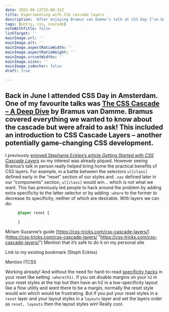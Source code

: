 ```yaml
---
date: 2022-08-12T15:00:31Z
title: Experimenting with CSS cascade layers
description: 'After enjoying Bramus van Damme’s talk at CSS Day I’ve been trying CSS cascade layers on my personal site'
tags: [entry, css, cascade]
noteWithTitle: false
linkTarget: ''
mainImage.url: ''
mainImage.alt: ''
mainImage.aspectRatioWidth: ''
mainImage.aspectRatioHeight: ''
mainImage.srcsetWidths: ''
mainImage.sizes: ''
mainImage.isAnchor: false
draft: true

---
```

Back in June I attended CSS Day in Amsterdam. One of my favourite talks was [The CSS Cascade – A Deep Dive](https://www.youtube.com/watch?v=zEPXyqj7pEA) by Bramus van Damme. Bramus covered everything we wanted to know about the cascade but were afraid to ask! This included an introduction to CSS Cascade Layers – another potentially game-changing CSS development.
---

I previously [enjoyed Stephanie Eckles’s article _Getting Started with CSS Cascade Layers_](https://fuzzylogic.me/posts/getting-started-with-css-cascade-layers-by-stephanie-eckles/) so my interest was already piqued. However seeing Bramus’s talk in person really helped bring home the practical benefits of CSS layers. For example, in a battle between the selectors `ul[class]` defined early in the “reset” section of our styles and `.nav` defined later in our “components” section, `ul[class]` would win… which is not what we want. This has previously led people to hack around the problem by adding extra specificity to the latter selector or by adding `:where` to the former to decrease its specificity, neither of which are desirable. With layers we can do:

<figure>
  
``` css
@layer reset {

}
```  
  
</figure>

Miriam Suzanne’s guide [https://css-tricks.com/css-cascade-layers/](https://css-tricks.com/css-cascade-layers/ "https://css-tricks.com/css-cascade-layers/")
Mention that it’s safe to do it on my personal site



Link to my existing bookmark (Steph Eckles)

Mention ITCSS



Working already! And without the need for hard-to-read [specificity hacks](https://css-tricks.com/using-the-specificity-of-where-as-a-css-reset/) in your reset like setting `:where(h1)`. If you set disable margins on your `h2` in your reset styles at the top but then have an h2 in a low-specificity layout like a flow utility and _want_ there to be a margin, normally the reset style would win which would be frustrating. But if you put your reset styles in a `reset` layer and your layout styles in a `layouts` layer and set the layers order as `reset, layouts` then the layout styles win! Really cool.
